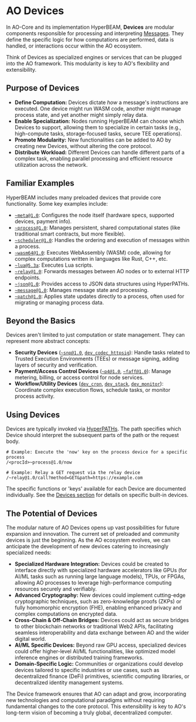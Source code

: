 # AO Devices

In AO-Core and its implementation HyperBEAM, **Devices** are modular components responsible for processing and interpreting [Messages](./what-is-ao-core.md#core-concepts). They define the specific logic for how computations are performed, data is handled, or interactions occur within the AO ecosystem.

Think of Devices as specialized engines or services that can be plugged into the AO framework. This modularity is key to AO's flexibility and extensibility.

## Purpose of Devices

*   **Define Computation:** Devices dictate *how* a message's instructions are executed. One device might run WASM code, another might manage process state, and yet another might simply relay data.
*   **Enable Specialization:** Nodes running HyperBEAM can choose which Devices to support, allowing them to specialize in certain tasks (e.g., high-compute tasks, storage-focused tasks, secure TEE operations).
*   **Promote Modularity:** New functionalities can be added to AO by creating new Devices, without altering the core protocol.
*   **Distribute Workload:** Different Devices can handle different parts of a complex task, enabling parallel processing and efficient resource utilization across the network.

## Familiar Examples

HyperBEAM includes many preloaded devices that provide core functionality. Some key examples include:

*   [`~meta@1.0`](../devices/meta-at-1-0.md): Configures the node itself (hardware specs, supported devices, payment info).
*   [`~process@1.0`](../devices/process-at-1-0.md): Manages persistent, shared computational states (like traditional smart contracts, but more flexible).
*   [`~scheduler@1.0`](../devices/scheduler-at-1-0.md): Handles the ordering and execution of messages within a process.
*   [`~wasm64@1.0`](../devices/wasm64-at-1-0.md): Executes WebAssembly (WASM) code, allowing for complex computations written in languages like Rust, C++, etc.
*   [`~lua@5.3a`](../devices/lua-at-5-3a.md): Executes Lua scripts.
*   [`~relay@1.0`](../devices/relay-at-1-0.md): Forwards messages between AO nodes or to external HTTP endpoints.
*   [`~json@1.0`](../devices/json-at-1-0.md): Provides access to JSON data structures using HyperPATHs.
*   [`~message@1.0`](../devices/message-at-1-0.md): Manages message state and processing.
*   [`~patch@1.0`](../guides/exposing-process-state.md): Applies state updates directly to a process, often used for migrating or managing process data.

## Beyond the Basics

Devices aren't limited to just computation or state management. They can represent more abstract concepts:

*   **Security Devices** ([`~snp@1.0`](../resources/source-code/dev_snp.md), [`dev_codec_httpsig`](../resources/source-code/dev_codec_httpsig.md)): Handle tasks related to Trusted Execution Environments (TEEs) or message signing, adding layers of security and verification.
*   **Payment/Access Control Devices** ([`~p4@1.0`](../resources/source-code/dev_p4.md), [`~faff@1.0`](../resources/source-code/dev_faff.md)): Manage metering, billing, or access control for node services.
*   **Workflow/Utility Devices** ([`dev_cron`](../resources/source-code/dev_cron.md), [`dev_stack`](../resources/source-code/dev_stack.md), [`dev_monitor`](../resources/source-code/dev_monitor.md)): Coordinate complex execution flows, schedule tasks, or monitor process activity.

## Using Devices

Devices are typically invoked via [HyperPATHs](./pathing-in-ao-core.md). The path specifies which Device should interpret the subsequent parts of the path or the request body.

```
# Example: Execute the 'now' key on the process device for a specific process
/<procId>~process@1.0/now

# Example: Relay a GET request via the relay device
/~relay@1.0/call?method=GET&path=https://example.com
```

The specific functions or 'keys' available for each Device are documented individually. See the [Devices section](../devices/index.md) for details on specific built-in devices. 

## The Potential of Devices

The modular nature of AO Devices opens up vast possibilities for future expansion and innovation. The current set of preloaded and community devices is just the beginning. As the AO ecosystem evolves, we can anticipate the development of new devices catering to increasingly specialized needs:

*   **Specialized Hardware Integration:** Devices could be created to interface directly with specialized hardware accelerators like GPUs (for AI/ML tasks such as running large language models), TPUs, or FPGAs, allowing AO processes to leverage high-performance computing resources securely and verifiably.
*   **Advanced Cryptography:** New devices could implement cutting-edge cryptographic techniques, such as zero-knowledge proofs (ZKPs) or fully homomorphic encryption (FHE), enabling enhanced privacy and complex computations on encrypted data.
*   **Cross-Chain & Off-Chain Bridges:** Devices could act as secure bridges to other blockchain networks or traditional Web2 APIs, facilitating seamless interoperability and data exchange between AO and the wider digital world.
*   **AI/ML Specific Devices:** Beyond raw GPU access, specialized devices could offer higher-level AI/ML functionalities, like optimized model inference engines or distributed training frameworks.
*   **Domain-Specific Logic:** Communities or organizations could develop devices tailored to specific industries or use cases, such as decentralized finance (DeFi) primitives, scientific computing libraries, or decentralized identity management systems.

The Device framework ensures that AO can adapt and grow, incorporating new technologies and computational paradigms without requiring fundamental changes to the core protocol. This extensibility is key to AO's long-term vision of becoming a truly global, decentralized computer.
